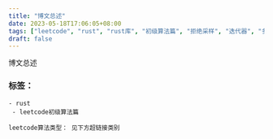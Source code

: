 ```yaml
---
title: "博文总述"
date: 2023-05-18T17:06:05+08:00
tags: ["leetcode", "rust", "rust库", "初级算法篇", "拒绝采样", "迭代器", "多线程", "概率与统计", "归并排序", "后缀数组", "基数排序", "计数排序", "快速选择", "欧拉回路", "强连通分量", "扫描线", "双连通分量", "水塘抽样", "桶排序", "最小生成树", "Shell", "随机化", "归并排序"]
draft: false
---
```

博文总述

### 标签：

    - rust
     - leetcode初级算法篇

    leetcode算法类型： 见下方超链接类别
